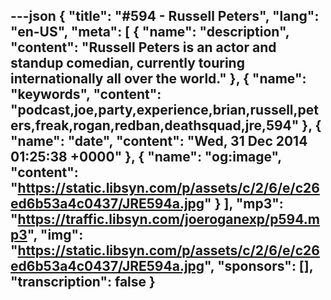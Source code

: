 ---json
{
  "title": "#594 - Russell Peters",
  "lang": "en-US",
  "meta": [
    {
      "name": "description",
      "content": "Russell Peters is an actor and standup comedian, currently touring internationally all over the world."
    },
    {
      "name": "keywords",
      "content": "podcast,joe,party,experience,brian,russell,peters,freak,rogan,redban,deathsquad,jre,594"
    },
    {
      "name": "date",
      "content": "Wed, 31 Dec 2014 01:25:38 +0000"
    },
    {
      "name": "og:image",
      "content": "https://static.libsyn.com/p/assets/c/2/6/e/c26ed6b53a4c0437/JRE594a.jpg"
    }
  ],
  "mp3": "https://traffic.libsyn.com/joeroganexp/p594.mp3",
  "img": "https://static.libsyn.com/p/assets/c/2/6/e/c26ed6b53a4c0437/JRE594a.jpg",
  "sponsors": [],
  "transcription": false
}
---
<episode-header />

<timemark seconds="0" />

<transcribe-call-to-action />

<episode-footer />
